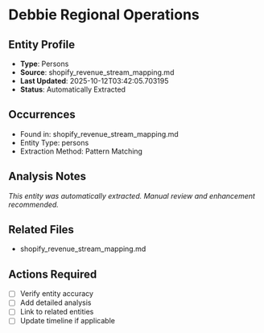 # Debbie Regional Operations

## Entity Profile
- **Type**: Persons
- **Source**: shopify_revenue_stream_mapping.md
- **Last Updated**: 2025-10-12T03:42:05.703195
- **Status**: Automatically Extracted

## Occurrences
- Found in: shopify_revenue_stream_mapping.md
- Entity Type: persons
- Extraction Method: Pattern Matching

## Analysis Notes
*This entity was automatically extracted. Manual review and enhancement recommended.*

## Related Files
- shopify_revenue_stream_mapping.md

## Actions Required
- [ ] Verify entity accuracy
- [ ] Add detailed analysis
- [ ] Link to related entities
- [ ] Update timeline if applicable
